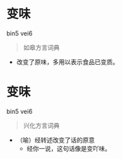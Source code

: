 # 变味
bin5 vei6
> 如皋方言词典
- 改变了原味，多用以表示食品已变质。

# 变味
bin5 vei6
> 兴化方言词典
- （喻）经转述改变了话的原意
  - 经你一说，这句话像是变吖味。
